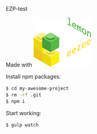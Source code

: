 EZP-test

Made with ![LemonEezee frontend-template](https://raw.githubusercontent.com/eezeepeezee/lemoneezee/master/docs/src/logo_lemoneezee.png "LemonEezee frontend-template")

Install npm packages:

```bash
$ cd my-awesome-project
$ rm -rf .git
$ npm i
```

Start working:

```bash
$ gulp watch
```
